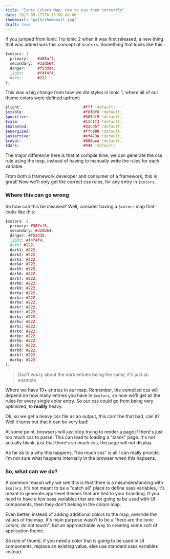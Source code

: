 ```yaml
---
title: "Ionic Colors Map: How to use them correctly"
date: 2017-09-27T16:15:09-04:00
thumbnail: "path/thumbnail.jpg"
draft: true
---
```



If you jumped from Ionic 1 to Ionic 2 when it was first released, a new thing that was added was this concept of `$colors`. Something that looks like this :

```scss
$colors: (
  primary:    #488aff,
  secondary:  #32db64,
  danger:     #f53d3d,
  light:      #f4f4f4,
  dark:       #222
);
```

This was a big change from how we did styles in Ionic 1, where all of our theme colors were defined upfront:

```scss
$light:                           #fff !default;
$stable:                          #f8f8f8 !default;
$positive:                        #387ef5 !default;
$calm:                            #11c1f3 !default;
$balanced:                        #33cd5f !default;
$energized:                       #ffc900 !default;
$assertive:                       #ef473a !default;
$royal:                           #886aea !default;
$dark:                            #444 !default;
```

The major difference here is that at compile time, we can generate the css rule using the map, instead of having to manually write the rules for each variable.

From both a framework developer and consumer of a framework, this is great! Now we'll only get the correct css rules, for any entry in `$colors`.

### Where this can go wrong

So how can this be misused? Well, consider having a `$colors` map that looks like this:

```scss
$colors: (
  primary: #387ef5,
  secondary: #32db64,
  danger: #f53d3d,
  light: #f4f4f4,
  dark: #222,
  dark1: #222,
  dark2: #222,
  dark3: #222,
  dark4: #222,
  dark5: #222,
  dark6: #222,
  dark7: #222,
  dark8: #222,
  dark9: #222,
  darka: #222,
  darkz: #222,
  darke: #222,
  darkr: #222,
  darkt: #222,
  darky: #222,
  darku: #222,
  darki: #222,
  darko: #222,
  darkp: #222,
  darkq: #222,
  darks: #222,
  darkd: #222,
  darkf: #222,
  darkg: #222,
);
```

> Don't worry about the dark entries being the same, it's just an example

Where we have 10+ entries in our map. Remember, the compiled css will depend on how many entries you have in `$colors`, so now we'll get all the rules for every single color entry. So our css could go from being very optimized, to **reallly** heavy.

Ok, so we get a heavy css file as an output, this can't be that bad, can it? Well it turns out that it can be very bad!

At some point, browsers will just stop trying to render a page if there's just too much css to parse. This can lead to loading a "blank" page. It's not actually blank, just that there's so much css, the page will not display.

As far as to a why this happens, "too much css" is all I can really provide. I'm not sure what happens internally in the browser when this happens.

### So, what can we do?

A common reason why we see this is that there is a misunderstanding with `$colors`. It's not meant to be a "catch all" place to define sass variables, it's meant to generate app-level themes that are tied to your branding. If you need to have a few sass variables that are not going to be used with UI components, then they don't belong in the colors map.

Even better, instead of adding additional colors to the map, override the values of the map. It's main purpose wasn't to be a "here are the Ionic colors, do not touch", but an approachable way to creating some sort of application theme.

So rule of thumb, if you need a color that is going to be used in UI components, replace an existing value, else use standard sass variables instead.

